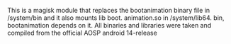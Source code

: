 This is a magisk module that replaces the bootanimation binary file in /system/bin and it also mounts lib boot. animation.so in /system/lib64. bin, bootanimation depends on it. All binaries and libraries were taken and compiled from the official AOSP android 14-release
